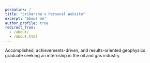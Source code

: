 ```yaml
---
permalink: /
title: "Sriharsha's Personal Website"
excerpt: "About me"
author_profile: true
redirect_from: 
  - /about/
  - /about.html
---
```


Accomplished, achievements-driven, and results-oriented geophysics graduate seeking an internship in the oil and gas industry.
